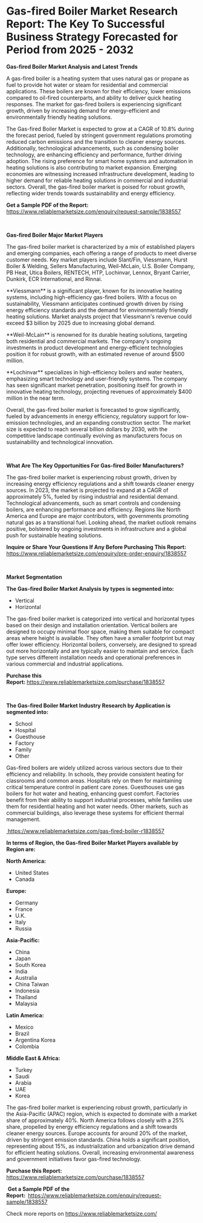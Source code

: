 <p><h1>Gas-fired Boiler Market Research Report: The Key To Successful Business Strategy Forecasted for Period from 2025 - 2032</h1></p><p><strong>Gas-fired Boiler Market Analysis and Latest Trends</strong></p>
<p><p>A gas-fired boiler is a heating system that uses natural gas or propane as fuel to provide hot water or steam for residential and commercial applications. These boilers are known for their efficiency, lower emissions compared to oil-fired counterparts, and ability to deliver quick heating responses. The market for gas-fired boilers is experiencing significant growth, driven by increasing demand for energy-efficient and environmentally friendly heating solutions. </p><p>The Gas-fired Boiler Market is expected to grow at a CAGR of 10.8% during the forecast period, fueled by stringent government regulations promoting reduced carbon emissions and the transition to cleaner energy sources. Additionally, technological advancements, such as condensing boiler technology, are enhancing efficiency and performance, further driving adoption. The rising preference for smart home systems and automation in heating solutions is also contributing to market expansion. Emerging economies are witnessing increased infrastructure development, leading to higher demand for reliable heating solutions in commercial and industrial sectors. Overall, the gas-fired boiler market is poised for robust growth, reflecting wider trends towards sustainability and energy efficiency.</p></p>
<p><strong>Get a Sample PDF of the Report:&nbsp;</strong> <a href="https://www.reliablemarketsize.com/enquiry/request-sample/1838557?utm_campaign=2440&utm_medium=2&utm_source=Github&utm_content=ia&utm_term=28022025&utm_id=gas-fired-boiler">https://www.reliablemarketsize.com/enquiry/request-sample/1838557</a></p>
<p>&nbsp;</p>
<p><strong>Gas-fired Boiler Major Market Players</strong></p>
<p><p>The gas-fired boiler market is characterized by a mix of established players and emerging companies, each offering a range of products to meet diverse customer needs. Key market players include Slant/Fin, Viessmann, Hurst Boiler & Welding, Sellers Manufacturing, Weil-McLain, U.S. Boiler Company, PB Heat, Utica Boilers, RENTECH, HTP, Lochinvar, Lennox, Bryant Carrier, Dunkirk, ECR International, and Rinnai.</p><p>**Viessmann** is a significant player, known for its innovative heating systems, including high-efficiency gas-fired boilers. With a focus on sustainability, Viessmann anticipates continued growth driven by rising energy efficiency standards and the demand for environmentally friendly heating solutions. Market analysts project that Viessmann's revenue could exceed $3 billion by 2025 due to increasing global demand.</p><p>**Weil-McLain** is renowned for its durable heating solutions, targeting both residential and commercial markets. The company's ongoing investments in product development and energy-efficient technologies position it for robust growth, with an estimated revenue of around $500 million. </p><p>**Lochinvar** specializes in high-efficiency boilers and water heaters, emphasizing smart technology and user-friendly systems. The company has seen significant market penetration, positioning itself for growth in innovative heating technology, projecting revenues of approximately $400 million in the near term.</p><p>Overall, the gas-fired boiler market is forecasted to grow significantly, fueled by advancements in energy efficiency, regulatory support for low-emission technologies, and an expanding construction sector. The market size is expected to reach several billion dollars by 2030, with the competitive landscape continually evolving as manufacturers focus on sustainability and technological innovation.</p></p>
<p>&nbsp;</p>
<p><strong>What Are The Key Opportunities For Gas-fired Boiler Manufacturers?</strong></p>
<p><p>The gas-fired boiler market is experiencing robust growth, driven by increasing energy efficiency regulations and a shift towards cleaner energy sources. In 2023, the market is projected to expand at a CAGR of approximately 5%, fueled by rising industrial and residential demand. Technological advancements, such as smart controls and condensing boilers, are enhancing performance and efficiency. Regions like North America and Europe are major contributors, with governments promoting natural gas as a transitional fuel. Looking ahead, the market outlook remains positive, bolstered by ongoing investments in infrastructure and a global push for sustainable heating solutions.</p></p>
<p><strong>Inquire or Share Your Questions If Any Before Purchasing This Report:</strong> <a href="https://www.reliablemarketsize.com/enquiry/pre-order-enquiry/1838557?utm_campaign=2440&utm_medium=2&utm_source=Github&utm_content=ia&utm_term=28022025&utm_id=gas-fired-boiler">https://www.reliablemarketsize.com/enquiry/pre-order-enquiry/1838557</a></p>
<p>&nbsp;</p>
<p><strong>Market Segmentation</strong></p>
<p><strong>The Gas-fired Boiler Market Analysis by types is segmented into:</strong></p>
<p><ul><li>Vertical</li><li>Horizontal</li></ul></p>
<p><p>The gas-fired boiler market is categorized into vertical and horizontal types based on their design and installation orientation. Vertical boilers are designed to occupy minimal floor space, making them suitable for compact areas where height is available. They often have a smaller footprint but may offer lower efficiency. Horizontal boilers, conversely, are designed to spread out more horizontally and are typically easier to maintain and service. Each type serves different installation needs and operational preferences in various commercial and industrial applications.</p></p>
<p><strong>Purchase this Report:&nbsp;</strong><a href="https://www.reliablemarketsize.com/purchase/1838557?utm_campaign=2440&utm_medium=2&utm_source=Github&utm_content=ia&utm_term=28022025&utm_id=gas-fired-boiler">https://www.reliablemarketsize.com/purchase/1838557</a></p>
<p>&nbsp;</p>
<p><strong>The Gas-fired Boiler Market Industry Research by Application is segmented into:</strong></p>
<p><ul><li>School</li><li>Hospital</li><li>Guesthouse</li><li>Factory</li><li>Family</li><li>Other</li></ul></p>
<p><p>Gas-fired boilers are widely utilized across various sectors due to their efficiency and reliability. In schools, they provide consistent heating for classrooms and common areas. Hospitals rely on them for maintaining critical temperature control in patient care zones. Guesthouses use gas boilers for hot water and heating, enhancing guest comfort. Factories benefit from their ability to support industrial processes, while families use them for residential heating and hot water needs. Other markets, such as commercial buildings, also leverage these systems for efficient thermal management.</p></p>
<p><a href="https://www.reliablemarketsize.com/gas-fired-boiler-r1838557?utm_campaign=2440&utm_medium=2&utm_source=Github&utm_content=ia&utm_term=28022025&utm_id=gas-fired-boiler">&nbsp;https://www.reliablemarketsize.com/gas-fired-boiler-r1838557</a></p>
<p><strong>In terms of Region, the Gas-fired Boiler Market Players available by Region are:</strong></p>
<p>
    <p> <strong> North America: </strong>
        <ul>
            <li>United States</li>
            <li>Canada</li>
        </ul>
        </p> 
    <p> <strong> Europe: </strong>
        <ul>
            <li>Germany</li>
            <li>France</li>
            <li>U.K.</li>
            <li>Italy</li>
            <li>Russia</li>
        </ul>
        </p> 
    <p> <strong> Asia-Pacific: </strong>
        <ul>
            <li>China</li>
            <li>Japan</li>
            <li>South Korea</li>
            <li>India</li>
            <li>Australia</li>
            <li>China Taiwan</li>
            <li>Indonesia</li>
            <li>Thailand</li>
            <li>Malaysia</li>
        </ul>
        </p> 
    <p> <strong> Latin America: </strong>
        <ul>
            <li>Mexico</li>
            <li>Brazil</li>
            <li>Argentina Korea</li>
            <li>Colombia</li>
        </ul>
        </p> 
    <p> <strong> Middle East & Africa: </strong>
        <ul>
            <li>Turkey</li>
            <li>Saudi</li>
            <li>Arabia</li>
            <li>UAE</li>
            <li>Korea</li>
        </ul>
    </p>
    </p>
<p><p>The gas-fired boiler market is experiencing robust growth, particularly in the Asia-Pacific (APAC) region, which is expected to dominate with a market share of approximately 40%. North America follows closely with a 25% share, propelled by energy efficiency regulations and a shift towards cleaner energy sources. Europe accounts for around 20% of the market, driven by stringent emission standards. China holds a significant position, representing about 15%, as industrialization and urbanization drive demand for efficient heating solutions. Overall, increasing environmental awareness and government initiatives favor gas-fired technology.</p></p>
<p><strong>Purchase this Report: </strong><a href="https://www.reliablemarketsize.com/purchase/1838557?utm_campaign=2440&utm_medium=2&utm_source=Github&utm_content=ia&utm_term=28022025&utm_id=gas-fired-boiler">https://www.reliablemarketsize.com/purchase/1838557</a></p>
<p>&nbsp;<strong>Get a Sample PDF of the Report:&nbsp;&nbsp;</strong><a href="https://www.reliablemarketsize.com/enquiry/request-sample/1838557?utm_campaign=2440&utm_medium=2&utm_source=Github&utm_content=ia&utm_term=28022025&utm_id=gas-fired-boiler">https://www.reliablemarketsize.com/enquiry/request-sample/1838557</a></p>
<p><strong></strong></p>
<p>Check more reports on <a href="https://www.reliablemarketsize.com/?utm_campaign=2440&utm_medium=2&utm_source=Github&utm_content=ia&utm_term=28022025&utm_id=gas-fired-boiler">https://www.reliablemarketsize.com/</a></p>